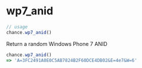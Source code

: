 # wp7_anid

```js
// usage
chance.wp7_anid()
```

Return a random Windows Phone 7 ANID

```js
chance.wp7_anid()
=> 'A=3FC2491A0E0C5AB7824B2F60DCE4DB02&E=4e7&W=6'
```
